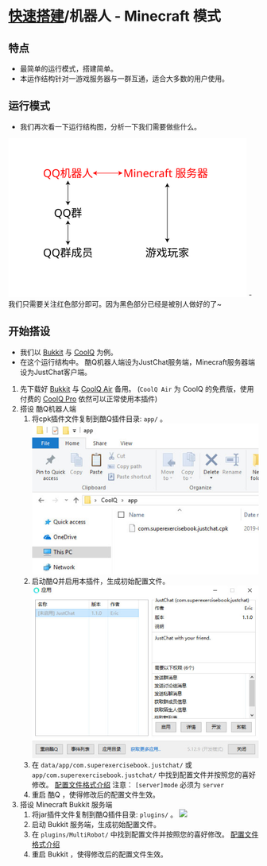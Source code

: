 # [快速搭建](../)/机器人 - Minecraft 模式

## 特点
- 最简单的运行模式，搭建简单。
- 本运作结构针对一游戏服务器与一群互通，适合大多数的用户使用。

## 运行模式
- 我们再次看一下运行结构图，分析一下我们需要做些什么。
<img src="image/structure.svg" width="480"/>
- 我们只需要关注红色部分即可。因为黑色部分已经是被别人做好的了~

## 开始搭设
- 我们以 [Bukkit](../../install/bukkit) 与 [CoolQ](../../install/coolq) 为例。
- 在这个运行结构中。 酷Q机器人端设为JustChat服务端，Minecraft服务器端设为JustChat客户端。
1. 先下载好 [Bukkit](https://bukkit.org) 与 [CoolQ Air](https://cq.im/air) 备用。 
(`CoolQ Air` 为 CoolQ 的免费版，使用付费的 [CoolQ Pro](https://cq.im/pro) 依然可以正常使用本插件)
1. 搭设 酷Q机器人端
	1. 将cpk插件文件复制到酷Q插件目录: `app/` 。
	![](image/cq_0.jpg)
	1. 启动酷Q并启用本插件，生成初始配置文件。
	![](image/cq_1.jpg)
	1. 在 `data/app/com.superexercisebook.justchat/` 或 `app/com.superexercisebook.justchat/` 中找到配置文件并按照您的喜好修改。
	[配置文件格式介绍](../../install/coolq/#配置文件)
	注意： `[server]mode` 必须为 `server`
	1. 重启 酷Q ，使得修改后的配置文件生效。
1. 搭设 Minecraft Bukkit 服务端
	1. 将jar插件文件复制到酷Q插件目录: `plugins/` 。
	![](image/bukkit_0.jpg)
	1. 启动 Bukkit 服务端，生成初始配置文件。
	1. 在 `plugins/MultiRobot/`  中找到配置文件并按照您的喜好修改。
	[配置文件格式介绍](../../install/bukkit/#配置文件)
	1. 重启 Bukkit ，使得修改后的配置文件生效。